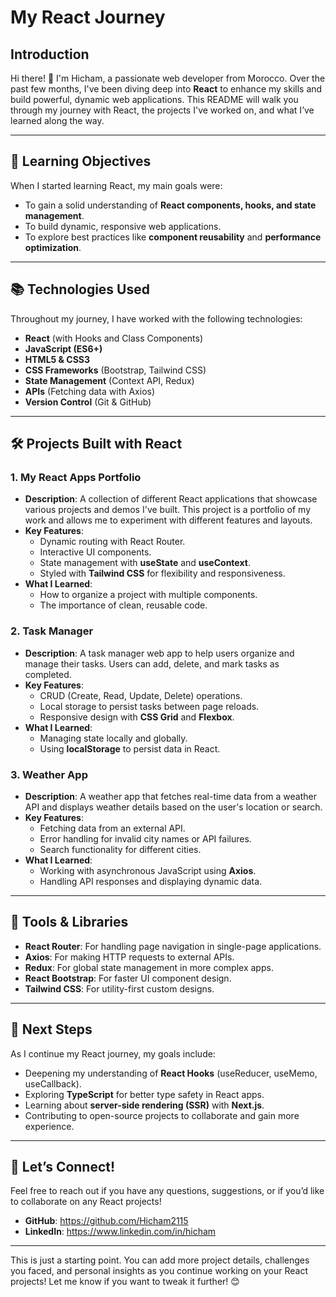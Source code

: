 
# My React Journey

## Introduction

Hi there! 👋 I'm Hicham, a passionate web developer from Morocco. Over the past few months, I've been diving deep into **React** to enhance my skills and build powerful, dynamic web applications. This README will walk you through my journey with React, the projects I've worked on, and what I’ve learned along the way.

---

## 🎯 **Learning Objectives**
When I started learning React, my main goals were:
- To gain a solid understanding of **React components, hooks, and state management**.
- To build dynamic, responsive web applications.
- To explore best practices like **component reusability** and **performance optimization**.

---

## 📚 **Technologies Used**
Throughout my journey, I have worked with the following technologies:
- **React** (with Hooks and Class Components)
- **JavaScript (ES6+)**
- **HTML5 & CSS3**
- **CSS Frameworks** (Bootstrap, Tailwind CSS)
- **State Management** (Context API, Redux)
- **APIs** (Fetching data with Axios)
- **Version Control** (Git & GitHub)

---

## 🛠️ **Projects Built with React**

### 1. **My React Apps Portfolio**
- **Description**: A collection of different React applications that showcase various projects and demos I've built. This project is a portfolio of my work and allows me to experiment with different features and layouts.
- **Key Features**:
  - Dynamic routing with React Router.
  - Interactive UI components.
  - State management with **useState** and **useContext**.
  - Styled with **Tailwind CSS** for flexibility and responsiveness.
- **What I Learned**: 
  - How to organize a project with multiple components.
  - The importance of clean, reusable code.

### 2. **Task Manager**
- **Description**: A task manager web app to help users organize and manage their tasks. Users can add, delete, and mark tasks as completed.
- **Key Features**:
  - CRUD (Create, Read, Update, Delete) operations.
  - Local storage to persist tasks between page reloads.
  - Responsive design with **CSS Grid** and **Flexbox**.
- **What I Learned**:
  - Managing state locally and globally.
  - Using **localStorage** to persist data in React.

### 3. **Weather App**
- **Description**: A weather app that fetches real-time data from a weather API and displays weather details based on the user's location or search.
- **Key Features**:
  - Fetching data from an external API.
  - Error handling for invalid city names or API failures.
  - Search functionality for different cities.
- **What I Learned**:
  - Working with asynchronous JavaScript using **Axios**.
  - Handling API responses and displaying dynamic data.

---

## 🔧 **Tools & Libraries**
- **React Router**: For handling page navigation in single-page applications.
- **Axios**: For making HTTP requests to external APIs.
- **Redux**: For global state management in more complex apps.
- **React Bootstrap**: For faster UI component design.
- **Tailwind CSS**: For utility-first custom designs.

---

## 🚀 **Next Steps**
As I continue my React journey, my goals include:
- Deepening my understanding of **React Hooks** (useReducer, useMemo, useCallback).
- Exploring **TypeScript** for better type safety in React apps.
- Learning about **server-side rendering (SSR)** with **Next.js**.
- Contributing to open-source projects to collaborate and gain more experience.

---

## 💬 **Let’s Connect!**
Feel free to reach out if you have any questions, suggestions, or if you’d like to collaborate on any React projects!

- **GitHub**: https://github.com/Hicham2115
- **LinkedIn**: https://www.linkedin.com/in/hicham

---

This is just a starting point. You can add more project details, challenges you faced, and personal insights as you continue working on your React projects! Let me know if you want to tweak it further! 😊
